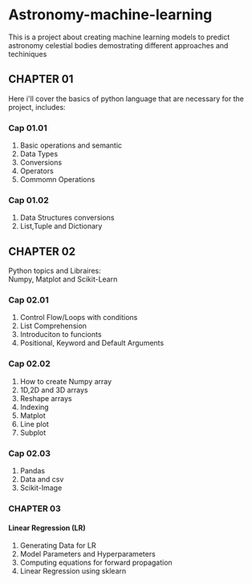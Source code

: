 # Astronomy-machine-learning

This is a project about creating machine learning models to predict astronomy celestial bodies demostrating different approaches and techiniques

## CHAPTER 01 

Here i'll cover the basics of python language that are necessary for the project, includes:

### Cap 01.01

1. Basic operations and semantic
2. Data Types
3. Conversions
4. Operators
5. Commomn Operations

### Cap 01.02

1. Data Structures conversions
2. List,Tuple and Dictionary

## CHAPTER 02

 Python topics and Libraires:<br> Numpy, Matplot and Scikit-Learn

### Cap 02.01

1. Control Flow/Loops with conditions
2. List Comprehension
3. Introduciton to funcionts
4. Positional, Keyword and Default Arguments

### Cap 02.02

1. How to create Numpy array
2. 1D,2D and 3D arrays
3. Reshape arrays
4. Indexing
5. Matplot
6. Line plot
7. Subplot

### Cap 02.03

1. Pandas
2. Data and csv
3. Scikit-Image

### CHAPTER 03

#### Linear Regression (LR)

1. Generating Data for LR
2. Model Parameters and Hyperparameters
3. Computing equations for forward propagation
4. Linear Regression using sklearn


